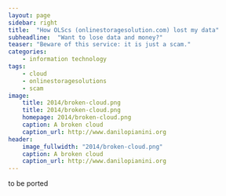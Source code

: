 ```yaml
---
layout: page
sidebar: right
title:  "How OLScs (onlinestoragesolution.com) lost my data"
subheadline:  "Want to lose data and money?"
teaser: "Beware of this service: it is just a scam."
categories:
    - information technology
tags:
    - cloud
    - onlinestoragesolutions
    - scam
image:
    title: 2014/broken-cloud.png
    title: 2014/broken-cloud.png
    homepage: 2014/broken-cloud.png
    caption: A broken cloud
    caption_url: http://www.danilopianini.org
header:
    image_fullwidth: "2014/broken-cloud.png"
    caption: A broken cloud
    caption_url: http://www.danilopianini.org
---
```


to be ported
